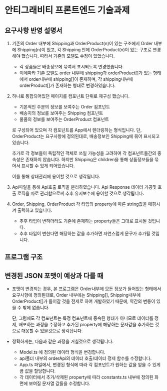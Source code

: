 # 안티그래비티 프론트엔드 기술과제

## 요구사항 반영 설명서

1. 기존의 Order 내부에 Shipping과 OrderProduct(n)이 있는 구조에서 Order 내부에 Shipping(n)이 있고, 각 Shipping 안에 OrderProduct(n)이 있는 구조로 변경해야 했습니다.
   따라서 기존의 모델도 수정이 있었습니다.

   - 각 상품들은 배송정보에 묶여서 표시되도록 변경했습니다.
   - 이에따라 기존 모델도 order 내부에 shipping과 orderProduct[]가 있는 형태에서
     order내부에 shipping[]이 존재하며, 각 shipping내부에 orderProduct[]가 존재하는 형태로 변경하였습니다.

2. 하나로 통합되어있던 페이지를 컴포넌트 단위로 재구성 했습니다.

   - 기본적인 주분의 정보를 보여주는 Order 컴포넌트
   - 배송지의 정보를 보여주는 Shipping 컴포넌트
   - 물품의 정보를 보여주는 OrderProduct 컴포넌트

   로 구성되어 있으며 각 컴포넌트를 App에서 렌더링하는 형식입니다.
   단, OrderProduct는 요구사항에 정의된대로, 배송정보인 Shipping에 묶어 표시되고 있습니다.

   추가로 각 정보들이 독립적인 객체로 쓰일 가능성을 고려하여 각 컴포넌트들간의 종속성은 존재하지 않습니다. 하지만 Shipping은 children을 통해 상품정보들을 묶어서 표시할 수 있게 되어있습니다.

   이를 통해 상태관리에 용이할 것으로 생각됩니다.

3. Api파일을 통해 Api호출 로직을 분리하였습니다. Api Response 데이터 가공및 호출 로직을 따로 관리함으로써 추후 유지보수에 용이할 것으로 생각됩니다.

4. Order, Shipping, OrderProduct 각 타입의 property에 따른 string값을 매핑시켜 출력하고 있습니다.

   - 추후 타입이 변하더라도 기존에 존재하는 property들은 그대로 표시될 것입니다.
   - 추후 타입이 변한다면 해당하는 값을 추가하면 자연스럽게 문구가 추가될 것입니다.

## 프로그램 구조

## 변경된 JSON 포맷이 예상과 다를 때

- 포맷이 변경되는 경우,
  본 프로그램은 Order내부에 모든 정보가 들어있는 형태에서 요구사항에 정의된대로,
  Order 내부에는 Shipping[], Shipping내부에 OrderProduct[]가 들어갈 것을 전제로 하여 개발하였기 때문에, 약간의 변동이 있을 수 밖에 없습니다.

  단, 그럼에도 각 컴포넌트는 특정 컴포넌트에 종속된 형태가 아니므로 데이터를 정제, 배포하는 과정을 수정하고 추가된 property에 해당하는 문자값을 추가하는 것으로 대응할 수 있을것으로 생각됩니다.

- 정확하게는, 다음과 같은 과정을 거칠것으로 생각됩니다.
  - Model.ts 에 정의된 데이터 형식을 변경합니다.
  - api폴더 내부의 orderApi의 데이터 호출/데이터 정제 함수를 수정합니다.
  - App.ts 파일에서, 변경된 형식에 따라 각 컴포넌트가 원하는 값을 얻을 수 있게끔 값을 할당합니다.
  - 각 데이터에서 추가/삭제된 property에 따라 constants.ts 내부에 정의된 화면에 보여질 문자열 값들을 수정합니다.
